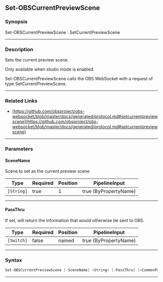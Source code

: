 Set-OBSCurrentPreviewScene
--------------------------
### Synopsis
Set-OBSCurrentPreviewScene : SetCurrentPreviewScene

---
### Description

Sets the current preview scene.

Only available when studio mode is enabled.


Set-OBSCurrentPreviewScene calls the OBS WebSocket with a request of type SetCurrentPreviewScene.

---
### Related Links
* [https://github.com/obsproject/obs-websocket/blob/master/docs/generated/protocol.md#setcurrentpreviewscene](https://github.com/obsproject/obs-websocket/blob/master/docs/generated/protocol.md#setcurrentpreviewscene)



---
### Parameters
#### **SceneName**

Scene to set as the current preview scene






|Type      |Required|Position|PipelineInput        |
|----------|--------|--------|---------------------|
|`[String]`|true    |1       |true (ByPropertyName)|



---
#### **PassThru**

If set, will return the information that would otherwise be sent to OBS.






|Type      |Required|Position|PipelineInput        |
|----------|--------|--------|---------------------|
|`[Switch]`|false   |named   |true (ByPropertyName)|



---
### Syntax
```PowerShell
Set-OBSCurrentPreviewScene [-SceneName] <String> [-PassThru] [<CommonParameters>]
```
---
